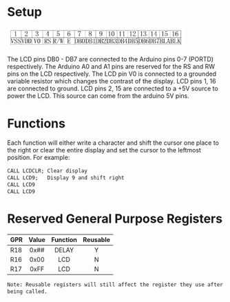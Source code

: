 # Setup

![LCD](/src/lcd.png)

The LCD pins DB0 - DB7 are connected to the Arduino pins 0-7 (PORTD) respectively. The Arduino A0 and A1 pins are reserved for the RS and RW pins on the LCD respectively. The LCD pin V0 is connected to a grounded variable resistor which changes the contrast of the display. LCD pins 1, 16 are connected to ground. LCD pins 2, 15 are connected to a +5V source to power the LCD. This source can come from the arduino 5V pins.

# Functions

Each function will either write a character and shift the cursor one place to the right or clear the entire display and set the cursor to the leftmost position. For example:

```assembly
CALL LCDCLR; Clear display
CALL LCD9;   Display 9 and shift right
CALL LCD9
CALL LCD9
```

# Reserved General Purpose Registers

|    GPR        |Value| Function      | Reusable  |
| --------- |:---:|:----------:| :--------:|
| R18       |0x##|   DELAY       | Y |
| R16       |0x00|   LCD         | N |
| R17       |0xFF|   LCD         | N |

```
Note: Reusable registers will still affect the register they use after being called.
```
